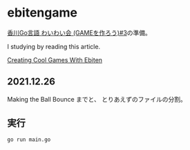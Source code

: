 # ebitengame

[香川Go言語 わいわい会 (GAMEを作ろう)#3](https://gdgshikoku.connpass.com/event/233967/)の準備。

I studying by reading this article.

[Creating Cool Games With Ebiten](https://golangprojectstructure.com/creating-cool-games-with-ebiten-in-go/)

## 2021.12.26
Making the Ball Bounce までと、
とりあえずのファイルの分割。

## 実行
```
go run main.go
```